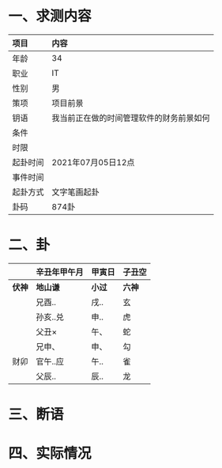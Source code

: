 # 一、求测内容
|项目|内容|
|:-|:-|
|年龄|34|
|职业|IT|
|性别|男|
|策项|项目前景|
|钥语|我当前正在做的时间管理软件的财务前景如何|
|条件||
|时限||
|起卦时间|2021年07月05日12点|
|事件时间||
|起卦方式|文字笔画起卦|
|卦码|874卦|

# 二、卦
||辛丑年甲午月|甲寅日|子丑空|
|:-|:-|:-|:-|
|**伏神**|**地山谦**|**小过**|**六神**|
||兄酉..|戌..|玄|
||孙亥..兑|申..|虎|
||父丑×|午、|蛇|
||兄申、|申、|勾|
|财卯|官午..应|午..|雀|
||父辰..|辰..|龙|


# 三、断语

# 四、实际情况